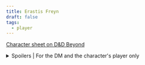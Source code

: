 ```yaml
---
title: Erastis Freyn
draft: false
tags:
  - player
---
```

[Character sheet on D&D Beyond](https://www.dndbeyond.com/characters/126514726)

<details>
	<summary>Spoilers | For the DM and the character's player only</summary>
	<p>Test</p>
</details>